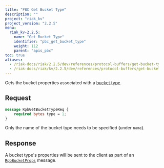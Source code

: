 ```yaml
---
title: "PBC Get Bucket Type"
description: ""
project: "riak_kv"
project_version: "2.2.5"
menu:
  riak_kv-2.2.5:
    name: "Get Bucket Type"
    identifier: "pbc_get_bucket_type"
    weight: 112
    parent: "apis_pbc"
toc: true
aliases:
  - /riak-docs/riak/2.2.5/dev/references/protocol-buffers/get-bucket-type
  - /riak-docs/riak/kv/2.2.5/dev/references/protocol-buffers/get-bucket-type
---
```


Gets the bucket properties associated with a [bucket type]({{<baseurl>}}riak/kv/2.2.5/using/cluster-operations/bucket-types).

## Request

```protobuf
message RpbGetBucketTypeReq {
    required bytes type = 1;
}
```

Only the name of the bucket type needs to be specified (under `name`).

## Response

A bucket type's properties will be sent to the client as part of an
[`RpbBucketProps`]({{<baseurl>}}riak/kv/2.2.5/developing/api/protocol-buffers/get-bucket-props) message.

